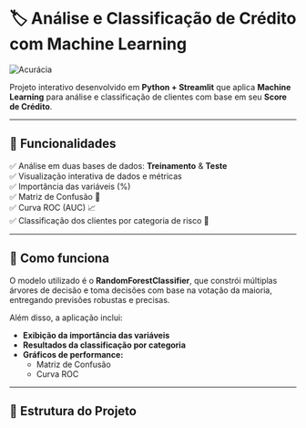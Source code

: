 # 🏷️ Análise e Classificação de Crédito com Machine Learning

![Acurácia](https://img.shields.io/badge/Acur%C3%A1cia-82%25-blue)

Projeto interativo desenvolvido em **Python + Streamlit** que aplica **Machine Learning** para análise e classificação de clientes com base em seu **Score de Crédito**.

---

## 🚀 Funcionalidades

✅ Análise em duas bases de dados: **Treinamento** & **Teste**  
✅ Visualização interativa de dados e métricas  
✅ Importância das variáveis (%)  
✅ Matriz de Confusão 📌  
✅ Curva ROC (AUC) 📈  
✅ Classificação dos clientes por categoria de risco 🎯

---

## 🧩 Como funciona

O modelo utilizado é o **RandomForestClassifier**, que constrói múltiplas árvores de decisão e toma decisões com base na votação da maioria, entregando previsões robustas e precisas.

Além disso, a aplicação inclui:

- **Exibição da importância das variáveis**
- **Resultados da classificação por categoria**
- **Gráficos de performance:**
  - Matriz de Confusão
  - Curva ROC

---

## 📂 Estrutura do Projeto

